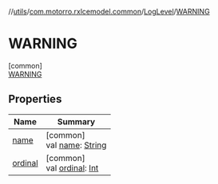 //[utils](../../../../index.md)/[com.motorro.rxlcemodel.common](../../index.md)/[LogLevel](../index.md)/[WARNING](index.md)

# WARNING

[common]\
[WARNING](index.md)

## Properties

| Name | Summary |
|---|---|
| [name](../-e-r-r-o-r/index.md#-372974862%2FProperties%2F-933888423) | [common]<br>val [name](../-e-r-r-o-r/index.md#-372974862%2FProperties%2F-933888423): [String](https://kotlinlang.org/api/latest/jvm/stdlib/kotlin/-string/index.html) |
| [ordinal](../-e-r-r-o-r/index.md#-739389684%2FProperties%2F-933888423) | [common]<br>val [ordinal](../-e-r-r-o-r/index.md#-739389684%2FProperties%2F-933888423): [Int](https://kotlinlang.org/api/latest/jvm/stdlib/kotlin/-int/index.html) |
